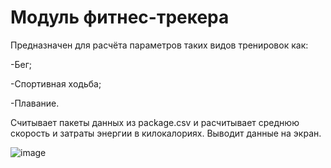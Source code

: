 # Модуль фитнес-трекера
Предназначен для расчёта параметров таких видов тренировок как:

-Бег;

-Спортивная ходьба;

-Плавание.

Считывает пакеты данных из package.csv и расчитывает среднюю скорость и затраты энергии в килокалориях.
Выводит данные на экран.

![image](https://d3bzyjrsc4233l.cloudfront.net/news/rocky.png)

